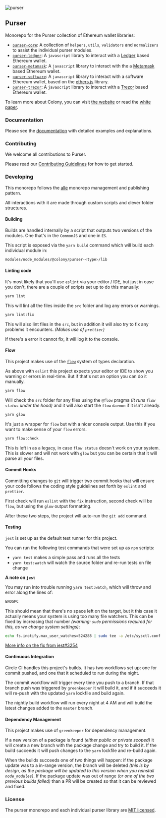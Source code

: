 ![purser](https://github.com/JoinColony/purser/blob/master/.assets/purser_200.svg)

## Purser

Monorepo for the Purser collection of Ethereum wallet libraries:
- [`purser-core`](https://github.com/JoinColony/purser/blob/master/modules/node_modules/@colony/purser-core): A collection of `helpers`, `utils`, `validators` and `normalizers` to assist the individual purser modules.
- [`purser-ledger`](https://github.com/JoinColony/purser/blob/master/modules/node_modules/@colony/purser-ledger): A `javascript` library to interact with a [Ledger](https://www.ledger.com/) based Ethereum wallet.
- [`purser-metamask`](https://github.com/JoinColony/purser/blob/master/modules/node_modules/@colony/purser-metamask): A `javascript` library to interact with the a [Metamask](https://metamask.io/) based Ethereum wallet.
- [`purser-software`](https://github.com/JoinColony/purser/blob/master/modules/node_modules/@colony/purser-software): A `javascript` library to interact with a software Ethereum wallet, based on the [ethers.js](https://github.com/ethers-io/ethers.js/) library.
- [`purser-trezor`](https://github.com/JoinColony/purser/blob/master/modules/node_modules/@colony/purser-trezor): A `javascript` library to interact with a [Trezor](https://trezor.io/) based Ethereum wallet.


To learn more about Colony, you can visit [the website](https://colony.io/) or read the [white paper](https://colony.io/whitepaper.pdf).


### Documentation

Please see the [documentation](https://docs.colony.io/purser/docs-overview) with detailed examples and explanations.

### Contributing

We welcome all contributions to Purser.

Please read our [Contributing Guidelines](https://github.com/JoinColony/purser/blob/master/.github/CONTRIBUTING.md) for how to get started.

### Developing

This monorepo follows the [alle](https://github.com/boennemann/alle) monorepo management and publishing pattern.

All interactions with it are made through custom scripts and clever folder structures.

#### Building

Builds are handled internally by a script that outputs two versions of the modules. One that's in the `CommonJS` and one in `ES`.

This script is exposed via the `yarn build` command which will build each individual module in:
```bash
modules/node_modules/@colony/purser-<type>/lib
```

#### Linting code

It's most likely that you'll use `eslint` via your editor / IDE, but just in case you don't, there are a couple of scripts set up to do this manually:

```bash
yarn lint
```

This will lint all the files inside the `src` folder and log any errors or warnings.

```bash
yarn lint:fix
```

This will also lint files in the `src`, but in addition it will also try to fix any problems it encounters. _(Makes use of `prettier`)_

If there's a error it cannot fix, it will log it to the console.

#### Flow

This project makes use of the [`flow`](https://flow.org/) system of types declaration.

As above with `eslint` this project expects your editor or IDE to show you warning or errors in real-time. But if that's not an option you can do it manually.

```bash
yarn flow
```

Will check the `src` folder for any files using the `@flow` pragma _(It runs `flow status` under the hood)_ and it will also start the `flow` `daemon` if it isn't already.

```bash
yarn glow
```

It's just a wrapper for `flow` but with a nicer console output. Use this if you want to make sense of your `flow` errors.

```bash
yarn flow:check
```

This is left in as a legacy, in case `flow status` doesn't work on your system. This is slower and will not work with `glow` but you can be certain that it will parse all your files.

#### Commit Hooks

Committing changes to `git` will trigger two commit hooks that will ensure your code follows the coding style guidelines set forth by `eslint` and `prettier`.

First check will run `eslint` with the `fix` instruction, second check will be `flow`, but using the `glow` output formatting.

After these two steps, the project will auto-run the `git add` command.

#### Testing

`jest` is set up as the default test runner for this project.

You can run the following test commands that were set up as `npm` scripts:
- `yarn test` makes a simple pass and runs all the tests
- `yarn test:watch` will watch the source folder and re-run tests on file change

**A note on `jest`**

You may run into trouble running `yarn test:watch`, which will throw and error along the lines of:

```bash
ENOSPC
```
This should mean that there's no space left on the target, but it this case it actually means your system is using too many file watchers.
This can be fixed by increasing that number _(warning: `sudo` permissions required for this, as we change system settings)_:

```bash
echo fs.inotify.max_user_watches=524288 | sudo tee -a /etc/sysctl.conf && sudo sysctl -p
```

[More info on the fix from jest#3254](https://github.com/facebook/jest/issues/3254#issuecomment-297214395)

#### Continuous Integration

Circle CI handles this project's builds. It has two workflows set up: one for commit pushed, and one that it scheduled to run during the night.

The commit workflow will trigger every time you push to a branch. If that branch push was triggered by `greenkeeper` it will build it, and if it succeeds it will re-push with the updated `yarn` lockfile and build again.

The nightly build workflow will run every night at 4 AM and will build the latest changes added to the `master` branch.

#### Dependency Management

This project makes use of `greenkeeper` for dependency management.

If a new version of a package is found _(either public or private scoped)_ it will create a new branch with the package change and try to build it. If the build succeeds it will push changes to the `yarn` lockfile and re-build again.

When the builds succeeds one of two things will happen: if the package update was to a in-range version, the branch will be deleted _(this is by design, as the package will be updated to this version when you reinstall `node_modules`)_. If the package update was out of range _(or one of the two previous builds failed)_ than a PR will be created so that it can be reviewed and fixed.

### License

The purser monorepo and each individual purser library are [MIT licensed](LICENSE).
